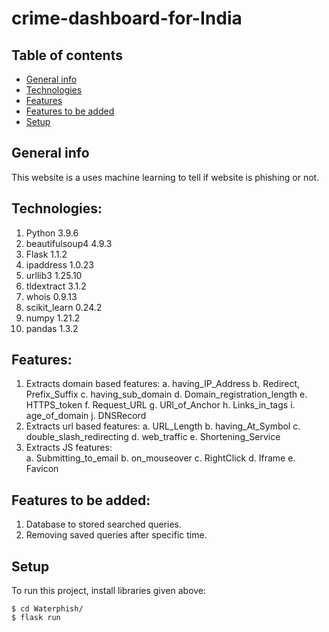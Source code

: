 # crime-dashboard-for-India
## Table of contents
* [General info](#general-info)
* [Technologies](#technologies)
* [Features](#features)
* [Features to be added](#features-to-be-added)
* [Setup](#setup)


## General info
This website is a uses machine learning to tell if website is phishing or not.

## Technologies:
1. Python             3.9.6
2. beautifulsoup4     4.9.3
3. Flask              1.1.2
4. ipaddress          1.0.23
5. urllib3            1.25.10
6. tldextract         3.1.2
7. whois              0.9.13
8. scikit_learn       0.24.2
9. numpy              1.21.2
10. pandas             1.3.2

## Features:
1. Extracts domain based features:
     a. having_IP_Address
     b. Redirect, Prefix_Suffix
     c. having_sub_domain
     d. Domain_registration_length
     e. HTTPS_token
     f. Request_URL
     g. URl_of_Anchor
     h. Links_in_tags
     i. age_of_domain
     j. DNSRecord
2. Extracts url based features:
     a. URL_Length
     b. having_At_Symbol
     c. double_slash_redirecting
     d. web_traffic
     e. Shortening_Service
3. Extracts JS features:  
     a. Submitting_to_email
     b. on_mouseover
     c. RightClick
     d. Iframe
     e. Favicon

## Features to be added:
1. Database to stored searched queries.
2. Removing saved queries after specific time.

## Setup
To run this project, install libraries given above:

```
$ cd Waterphish/
$ flask run
```


